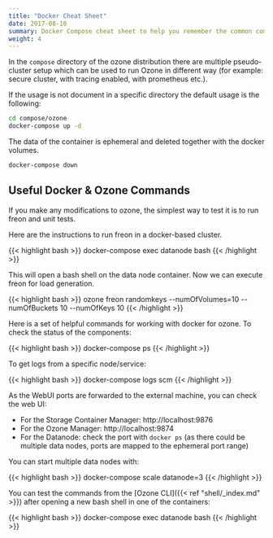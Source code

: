 ```yaml
---
title: "Docker Cheat Sheet"
date: 2017-08-10
summary: Docker Compose cheat sheet to help you remember the common commands to control an Ozone cluster running on top of Docker.
weight: 4
---
```


<!---
  Licensed to the Apache Software Foundation (ASF) under one or more
  contributor license agreements.  See the NOTICE file distributed with
  this work for additional information regarding copyright ownership.
  The ASF licenses this file to You under the Apache License, Version 2.0
  (the "License"); you may not use this file except in compliance with
  the License.  You may obtain a copy of the License at

      http://www.apache.org/licenses/LICENSE-2.0

  Unless required by applicable law or agreed to in writing, software
  distributed under the License is distributed on an "AS IS" BASIS,
  WITHOUT WARRANTIES OR CONDITIONS OF ANY KIND, either express or implied.
  See the License for the specific language governing permissions and
  limitations under the License.
-->

In the `compose` directory of the ozone distribution there are multiple pseudo-cluster setup which
can be used to run Ozone in different way (for example: secure cluster, with tracing enabled,
with prometheus etc.).

If the usage is not document in a specific directory the default usage is the following:

```bash
cd compose/ozone
docker-compose up -d
```

The data of the container is ephemeral and deleted together with the docker volumes.
```bash
docker-compose down
```

## Useful Docker & Ozone Commands

If you make any modifications to ozone, the simplest way to test it is to run freon and unit tests.

Here are the instructions to run freon in a docker-based cluster.

{{< highlight bash >}}
docker-compose exec datanode bash
{{< /highlight >}}

This will open a bash shell on the data node container.
Now we can execute freon for load generation.

{{< highlight bash >}}
ozone freon randomkeys --numOfVolumes=10 --numOfBuckets 10 --numOfKeys 10
{{< /highlight >}}

Here is a set of helpful commands for working with docker for ozone.
To check the status of the components:

{{< highlight bash >}}
docker-compose ps
{{< /highlight >}}

To get logs from a specific node/service:

{{< highlight bash >}}
docker-compose logs scm
{{< /highlight >}}


As the WebUI ports are forwarded to the external machine, you can check the web UI:

* For the Storage Container Manager: http://localhost:9876
* For the Ozone Manager: http://localhost:9874
* For the Datanode: check the port with `docker ps` (as there could be multiple data nodes, ports are mapped to the ephemeral port range)

You can start multiple data nodes with:

{{< highlight bash >}}
docker-compose scale datanode=3
{{< /highlight >}}

You can test the commands from the [Ozone CLI]({{< ref "shell/_index.md" >}}) after opening a new bash shell in one of the containers:

{{< highlight bash >}}
docker-compose exec datanode bash
{{< /highlight >}}
